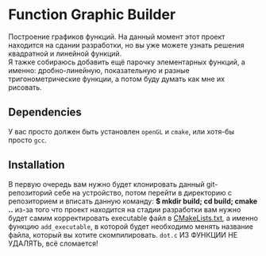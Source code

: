 # Function Graphic Builder

Построение графиков функций. На данный момент этот проект находится на сдании разработки, но вы уже можете узнать решения квадратной и линейной функций.<br>
Я тажке собираюсь добавить ещё парочку элементарных функций, а именно: дробно-линейную, показательную и разные тригонометрические функции,
а потом буду думать как мне их рисовать.<br>

## Dependencies

У вас просто должен быть установлен  `openGL` и `cmake`, или хотя-бы просто `gcc`.

## Installation

В первую очередь вам нужно будет клонировать данный git-репозиторий себе на устройство, потом перейти в директорию с репозиторием и вписать данную
команду:
    **$ mkdir build; cd build; cmake ..**
из-за того что проект находится на стадии разработки вам
нужно будет самим корректировать executable файл в [CMakeLists.txt](CMakeLists.txt), а именно функцию `add_executable`, в которой будет
необходимо менять название файла, который вы хотите скомпилировать. `dot.c` ИЗ ФУНКЦИИ НЕ УДАЛЯТЬ, всё сломается!



